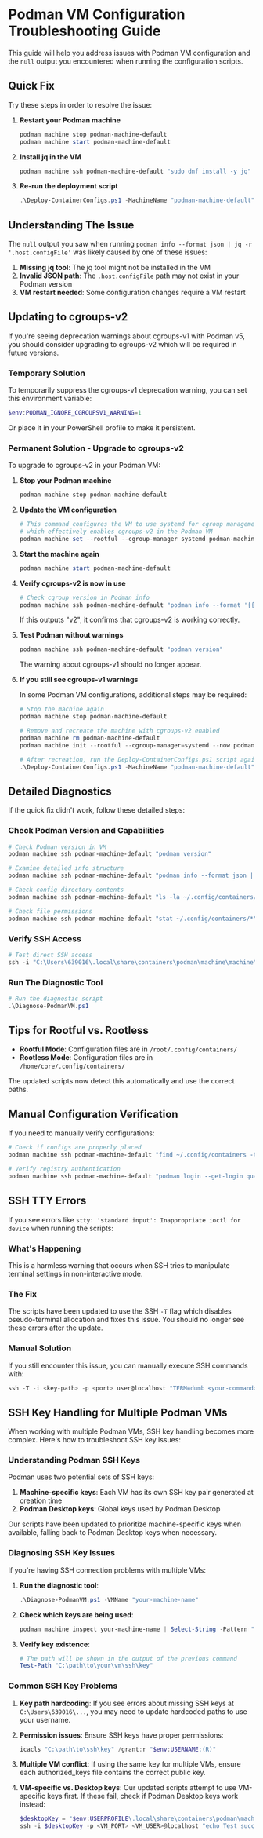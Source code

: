 # Podman VM Configuration Troubleshooting Guide

This guide will help you address issues with Podman VM configuration and the `null` output you encountered when running the configuration scripts.

## Quick Fix

Try these steps in order to resolve the issue:

1. **Restart your Podman machine**

   ```powershell
   podman machine stop podman-machine-default
   podman machine start podman-machine-default
   ```

2. **Install jq in the VM**

   ```powershell
   podman machine ssh podman-machine-default "sudo dnf install -y jq"
   ```

3. **Re-run the deployment script**

   ```powershell
   .\Deploy-ContainerConfigs.ps1 -MachineName "podman-machine-default"
   ```

## Understanding The Issue

The `null` output you saw when running `podman info --format json | jq -r '.host.configFile'` was likely caused by one of these issues:

1. **Missing jq tool**: The jq tool might not be installed in the VM
2. **Invalid JSON path**: The `.host.configFile` path may not exist in your Podman version
3. **VM restart needed**: Some configuration changes require a VM restart

## Updating to cgroups-v2

If you're seeing deprecation warnings about cgroups-v1 with Podman v5, you should consider upgrading to cgroups-v2 which will be required in future versions.

### Temporary Solution

To temporarily suppress the cgroups-v1 deprecation warning, you can set this environment variable:

```powershell
$env:PODMAN_IGNORE_CGROUPSV1_WARNING=1
```

Or place it in your PowerShell profile to make it persistent.

### Permanent Solution - Upgrade to cgroups-v2

To upgrade to cgroups-v2 in your Podman VM:

1. **Stop your Podman machine**

   ```powershell
   podman machine stop podman-machine-default
   ```

2. **Update the VM configuration**

   ```powershell
   # This command configures the VM to use systemd for cgroup management
   # which effectively enables cgroups-v2 in the Podman VM
   podman machine set --rootful --cgroup-manager systemd podman-machine-default
   ```

3. **Start the machine again**

   ```powershell
   podman machine start podman-machine-default
   ```

4. **Verify cgroups-v2 is now in use**

   ```powershell
   # Check cgroup version in Podman info
   podman machine ssh podman-machine-default "podman info --format '{{.Host.CgroupVersion}}'"
   ```

   If this outputs "v2", it confirms that cgroups-v2 is working correctly.

5. **Test Podman without warnings**

   ```powershell
   podman machine ssh podman-machine-default "podman version"
   ```

   The warning about cgroups-v1 should no longer appear.

6. **If you still see cgroups-v1 warnings**

   In some Podman VM configurations, additional steps may be required:

   ```powershell
   # Stop the machine again
   podman machine stop podman-machine-default

   # Remove and recreate the machine with cgroups-v2 enabled
   podman machine rm podman-machine-default
   podman machine init --rootful --cgroup-manager=systemd --now podman-machine-default

   # After recreation, run the Deploy-ContainerConfigs.ps1 script again to restore your settings
   .\Deploy-ContainerConfigs.ps1 -MachineName "podman-machine-default"
   ```

## Detailed Diagnostics

If the quick fix didn't work, follow these detailed steps:

### Check Podman Version and Capabilities

```powershell
# Check Podman version in VM
podman machine ssh podman-machine-default "podman version"

# Examine detailed info structure
podman machine ssh podman-machine-default "podman info --format json | jq ."

# Check config directory contents
podman machine ssh podman-machine-default "ls -la ~/.config/containers/"

# Check file permissions
podman machine ssh podman-machine-default "stat ~/.config/containers/*"
```

### Verify SSH Access

```powershell
# Test direct SSH access
ssh -i "C:\Users\639016\.local\share\containers\podman\machine\machine" -p 62204 -l core localhost "echo SSH Test Successful"
```

### Run The Diagnostic Tool

```powershell
# Run the diagnostic script
.\Diagnose-PodmanVM.ps1
```

## Tips for Rootful vs. Rootless

- **Rootful Mode**: Configuration files are in `/root/.config/containers/`
- **Rootless Mode**: Configuration files are in `/home/core/.config/containers/`

The updated scripts now detect this automatically and use the correct paths.

## Manual Configuration Verification

If you need to manually verify configurations:

```powershell
# Check if configs are properly placed
podman machine ssh podman-machine-default "find ~/.config/containers -type f | xargs cat"

# Verify registry authentication
podman machine ssh podman-machine-default "podman login --get-login quay.io"
```

## SSH TTY Errors

If you see errors like `stty: 'standard input': Inappropriate ioctl for device` when running the scripts:

### What's Happening

This is a harmless warning that occurs when SSH tries to manipulate terminal settings in non-interactive mode.

### The Fix

The scripts have been updated to use the SSH `-T` flag which disables pseudo-terminal allocation and fixes this issue. You should no longer see these errors after the update.

### Manual Solution

If you still encounter this issue, you can manually execute SSH commands with:

```powershell
ssh -T -i <key-path> -p <port> user@localhost "TERM=dumb <your-command>"
```

## SSH Key Handling for Multiple Podman VMs

When working with multiple Podman VMs, SSH key handling becomes more complex. Here's how to troubleshoot SSH key issues:

### Understanding Podman SSH Keys

Podman uses two potential sets of SSH keys:

1. **Machine-specific keys**: Each VM has its own SSH key pair generated at creation time
2. **Podman Desktop keys**: Global keys used by Podman Desktop

Our scripts have been updated to prioritize machine-specific keys when available, falling back to Podman Desktop keys when necessary.

### Diagnosing SSH Key Issues

If you're having SSH connection problems with multiple VMs:

1. **Run the diagnostic tool**:

   ```powershell
   .\Diagnose-PodmanVM.ps1 -VMName "your-machine-name"
   ```

2. **Check which keys are being used**:

   ```powershell
   podman machine inspect your-machine-name | Select-String -Pattern "Identity"
   ```

3. **Verify key existence**:

   ```powershell
   # The path will be shown in the output of the previous command
   Test-Path "C:\path\to\your\vm\ssh\key"
   ```

### Common SSH Key Problems

1. **Key path hardcoding**: If you see errors about missing SSH keys at `C:\Users\639016\...`, you may need to update hardcoded paths to use your username.

2. **Permission issues**: Ensure SSH keys have proper permissions:

   ```powershell
   icacls "C:\path\to\ssh\key" /grant:r "$env:USERNAME:(R)"
   ```

3. **Multiple VM conflict**: If using the same key for multiple VMs, ensure each authorized_keys file contains the correct public key.

4. **VM-specific vs. Desktop keys**: Our updated scripts attempt to use VM-specific keys first. If these fail, check if Podman Desktop keys work instead:

   ```powershell
   $desktopKey = "$env:USERPROFILE\.local\share\containers\podman\machine\machine"
   ssh -i $desktopKey -p <VM_PORT> <VM_USER>@localhost "echo Test successful"
   ```
